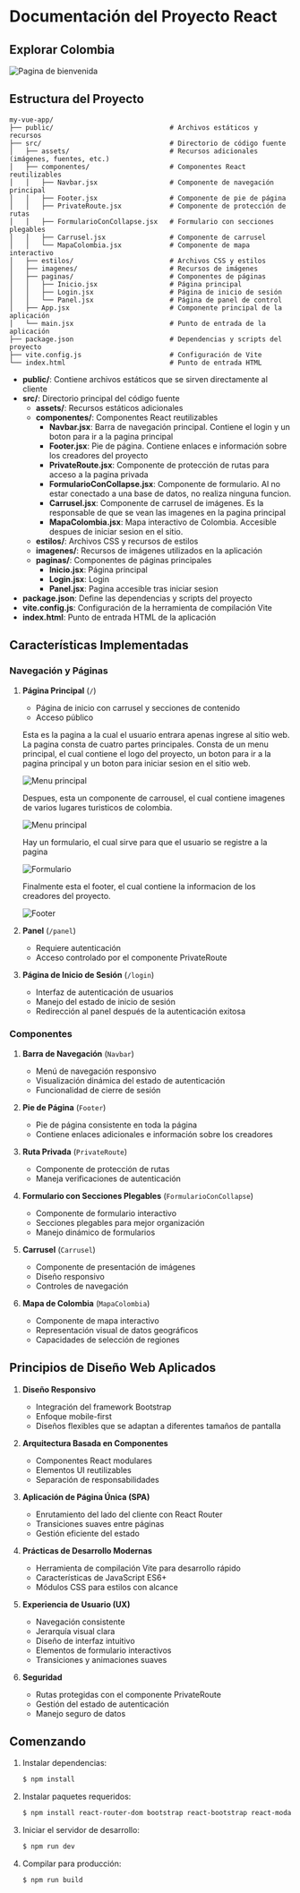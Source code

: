 # Documentación del Proyecto React

## Explorar Colombia

![Pagina de bienvenida](./src/assets/home.png)

## Estructura del Proyecto

```
my-vue-app/
├── public/                             # Archivos estáticos y recursos
├── src/                                # Directorio de código fuente
│   ├── assets/                         # Recursos adicionales (imágenes, fuentes, etc.)
│   ├── componentes/                    # Componentes React reutilizables
│   │   ├── Navbar.jsx                  # Componente de navegación principal
│   │   ├── Footer.jsx                  # Componente de pie de página
│   │   ├── PrivateRoute.jsx            # Componente de protección de rutas
│   │   ├── FormularioConCollapse.jsx   # Formulario con secciones plegables
│   │   ├── Carrusel.jsx                # Componente de carrusel
│   │   └── MapaColombia.jsx            # Componente de mapa interactivo
│   ├── estilos/                        # Archivos CSS y estilos
│   ├── imagenes/                       # Recursos de imágenes
│   ├── paginas/                        # Componentes de páginas
│   │   ├── Inicio.jsx                  # Página principal
│   │   ├── Login.jsx                   # Página de inicio de sesión
│   │   └── Panel.jsx                   # Página de panel de control
│   ├── App.jsx                         # Componente principal de la aplicación
│   └── main.jsx                        # Punto de entrada de la aplicación
├── package.json                        # Dependencias y scripts del proyecto
├── vite.config.js                      # Configuración de Vite
└── index.html                          # Punto de entrada HTML
```
- **public/**: Contiene archivos estáticos que se sirven directamente al cliente
- **src/**: Directorio principal del código fuente
  - **assets/**: Recursos estáticos adicionales
  - **componentes/**: Componentes React reutilizables
    - **Navbar.jsx**: Barra de navegación principal. Contiene el login y un boton para ir a la pagina principal
    - **Footer.jsx**: Pie de página. Contiene enlaces e información sobre los creadores del proyecto
    - **PrivateRoute.jsx**: Componente de protección de rutas para acceso a la pagina privada
    - **FormularioConCollapse.jsx**: Componente de formulario. Al no estar conectado a una base de datos, no realiza ninguna funcion.
    - **Carrusel.jsx**: Componente de carrusel de imágenes. Es la responsable de que se vean las imagenes en la pagina principal
    - **MapaColombia.jsx**: Mapa interactivo de Colombia. Accesible despues de iniciar sesion en el sitio.
  - **estilos/**: Archivos CSS y recursos de estilos
  - **imagenes/**: Recursos de imágenes utilizados en la aplicación
  - **paginas/**: Componentes de páginas principales
    - **Inicio.jsx**: Página principal
    - **Login.jsx**: Login
    - **Panel.jsx**: Pagina accesible tras iniciar sesion
- **package.json**: Define las dependencias y scripts del proyecto
- **vite.config.js**: Configuración de la herramienta de compilación Vite
- **index.html**: Punto de entrada HTML de la aplicación

## Características Implementadas

### Navegación y Páginas
1. **Página Principal** (`/`)
   - Página de inicio con carrusel y secciones de contenido
   - Acceso público

   Esta es la pagina a la cual el usuario entrara apenas ingrese al sitio web. La pagina consta de cuatro partes principales. Consta de un menu principal, el cual contiene el logo del proyecto, un boton para ir a la pagina principal y un boton para iniciar sesion en el sitio web. 

   ![Menu principal](./src/assets/menu.png)
   
   Despues, esta un componente de carrousel, el cual contiene imagenes de varios lugares turisticos de colombia. 
   
   ![Menu principal](./src/assets/carrousel.png)

   Hay un formulario, el cual sirve para que el usuario se registre a la pagina 

   ![Formulario](./src/assets/form.png)
   
   Finalmente esta el footer, el cual contiene la informacion de los creadores del proyecto.

   ![Footer](./src/assets/footer.png)



2. **Panel** (`/panel`)
   - Requiere autenticación
   - Acceso controlado por el componente PrivateRoute



3. **Página de Inicio de Sesión** (`/login`)
   - Interfaz de autenticación de usuarios
   - Manejo del estado de inicio de sesión
   - Redirección al panel después de la autenticación exitosa

### Componentes
1. **Barra de Navegación** (`Navbar`)
   - Menú de navegación responsivo
   - Visualización dinámica del estado de autenticación
   - Funcionalidad de cierre de sesión

2. **Pie de Página** (`Footer`)
   - Pie de página consistente en toda la página
   - Contiene enlaces adicionales e información sobre los creadores

3. **Ruta Privada** (`PrivateRoute`)
   - Componente de protección de rutas
   - Maneja verificaciones de autenticación

4. **Formulario con Secciones Plegables** (`FormularioConCollapse`)
   - Componente de formulario interactivo
   - Secciones plegables para mejor organización
   - Manejo dinámico de formularios

5. **Carrusel** (`Carrusel`)
   - Componente de presentación de imágenes
   - Diseño responsivo
   - Controles de navegación

6. **Mapa de Colombia** (`MapaColombia`)
   - Componente de mapa interactivo
   - Representación visual de datos geográficos
   - Capacidades de selección de regiones

## Principios de Diseño Web Aplicados

1. **Diseño Responsivo**
   - Integración del framework Bootstrap
   - Enfoque mobile-first
   - Diseños flexibles que se adaptan a diferentes tamaños de pantalla

2. **Arquitectura Basada en Componentes**
   - Componentes React modulares
   - Elementos UI reutilizables
   - Separación de responsabilidades

3. **Aplicación de Página Única (SPA)**
   - Enrutamiento del lado del cliente con React Router
   - Transiciones suaves entre páginas
   - Gestión eficiente del estado

4. **Prácticas de Desarrollo Modernas**
   - Herramienta de compilación Vite para desarrollo rápido
   - Características de JavaScript ES6+
   - Módulos CSS para estilos con alcance

5. **Experiencia de Usuario (UX)**
   - Navegación consistente
   - Jerarquía visual clara
   - Diseño de interfaz intuitivo
   - Elementos de formulario interactivos
   - Transiciones y animaciones suaves

6. **Seguridad**
   - Rutas protegidas con el componente PrivateRoute
   - Gestión del estado de autenticación
   - Manejo seguro de datos

## Comenzando

1. Instalar dependencias:
   ```bash
   $ npm install
   ```

2. Instalar paquetes requeridos:
   ```bash
   $ npm install react-router-dom bootstrap react-bootstrap react-modal
   ```

3. Iniciar el servidor de desarrollo:
   ```bash
   $ npm run dev
   ```

4. Compilar para producción:
   ```bash
   $ npm run build
   ``` 